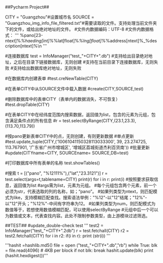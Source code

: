 ##Pycharm Project##

CITY = "Guangzhou"#设置城市名
SOURCE = "Guangzhou_img_info_file_filtered.txt"#需要读取的文件。支持处理当前文件夹下的文件，或给出绝对地址的文件。
#文件内数据编码：UTF-8
#文件内数据格式：
'''
%pano[23-ntext]%_%haeding[int]%_%lat[float]%_%lng[float]%_%address[ntext]%_%description[ntext]%\n
'''

#连接数据库
test = InfoManager("test_"+CITY+".db")
#支持给出目录绝对地址，之后在目录下链接数据库，无则创建
#支持在当前目录下连接数据库，无则失败
#支持给出数据库绝对地址，无则失败

#在数据库内创建表单
#test.creNewTable(CITY)

#在表单CITY中从SOURCE文件中载入数据
#create(CITY,SOURCE,test)

#删除数据库中的表单CITY（表单内的数据消失，不可恢复）
#test.dropTable(CITY)

#在表单CITY中在经纬度范围内搜索数据，返回值为list，包含的元素为元组，包含满足条件点的所有信息
#r = test.selectByRange(CITY,(23.1,23.3),(113.70,113.79))

#按pano更新表单CITY中的点，无则创建，有则更新数据
#单点更新
#test.update_tuple(CITY,('10061041150328113033300', 39, 23.274725, 113.767901, '广东省广州市增城区', '增城区荔城街道杰利百货南'))
#批量更新
#update(CITYname=CITY, SOURCEname= SOURCE,DB=test)

#打印数据库中所有表单的名称
test.showTables()

#搜索
t = [("pano", "%12111%"),("lat","23.3121")]
r = test.select(args=t,tablename=CITY)
print(r)
for i in r:
    print(i)
#按照要求获取信息，返回值为list
#args需为list，元素为元组。
#每个元组包含两个元素，前一个必须为str，代表选取的列的名称，如；“pano”。
#如果列类型为ntext，则匹配模式为like，支持模糊匹配查找。搜索语法举例："%12"-以"12"结尾；"12%"-以"12"开头；"%12%"-中间有字符串为12。
#如果列类型为num，则匹配模式为数值等于，若想使用数值模糊匹配，可以使用selectByRange
#元组中后一个可以为数值或文本，代表查找内容。此处不限制参数类型，由上游模块过滤筛选。

##TEST##
#update_double-check test
'''
test2 = InfoManager("test_"+CITY+".2db")
r = test.fetchall(CITY)
r2 = test2.fetchall(CITY)
for i in r2:
    if(i in r):
        print (str(i))
'''

'''hashit =hashlib.md5()
file = open ("test_"+CITY+".db","rb")
while True:
    blk = file.read(4096) # 4KB per block
    if not blk: break
    hashit.update(blk)
print (hashit.hexdigest())'''